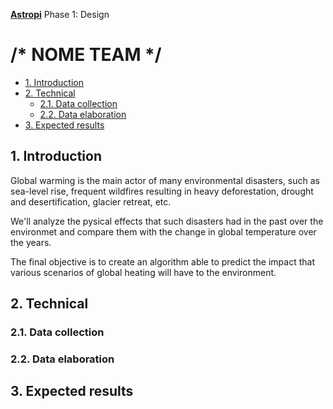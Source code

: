 [**Astropi**](https://astro-pi.org/) Phase 1: Design

<!-- omit in toc -->
# /* NOME TEAM */  

- [1. Introduction](#1-introduction)
- [2. Technical](#2-technical)
  - [2.1. Data collection](#21-data-collection)
  - [2.2. Data elaboration](#22-data-elaboration)
- [3.  Expected results](#3-expected-results)

## 1. Introduction
Global warming is the main actor of many environmental disasters, such as sea-level rise, frequent wildfires resulting in heavy deforestation, drought and desertification, glacier retreat, etc.

We'll analyze the pysical effects that such disasters had in the past over the environmet and compare them with the change in global temperature over the years.

The final objective is to create an algorithm able to predict the impact that various scenarios of global heating will have to the environment.
 
 
 
## 2. Technical
### 2.1. Data collection
### 2.2. Data elaboration
## 3.  Expected results